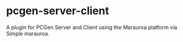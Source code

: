 # pcgen-server-client
A plugin for PCGen Server and Client using the Marauroa platform via Simple marauroa.
